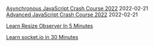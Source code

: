 
[Asynchronous JavaScript Crash Course 2022](https://www.youtube.com/watch?v=exBgWAIeIeg&t=1727s&ab_channel=Codevolution)  2022-02-21    
[Advanced JavaScript Crash Course 2022](https://www.youtube.com/watch?v=R9I85RhI7Cg&ab_channel=Codevolution)  2022-02-21

[Learn Resize Observer In 5 Minutes](https://youtu.be/M2c37drnnOA)  

[Learn socket.io in 30 Minutes](https://www.youtube.com/watch?v=z3MSWGozhuk)  





















